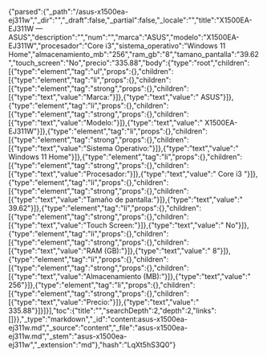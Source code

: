 {"parsed":{"_path":"/asus-x1500ea-ej311w","_dir":"","_draft":false,"_partial":false,"_locale":"","title":"X1500EA-EJ311W — ASUS","description":"","num":"","marca":"ASUS","modelo":"X1500EA-EJ311W","procesador":"Core i3","sistema_operativo":"Windows 11 Home","almacenamiento_mb":"256","ram_gb":"8","tamano_pantalla":"39.62","touch_screen":"No","precio":"335.88","body":{"type":"root","children":[{"type":"element","tag":"ul","props":{},"children":[{"type":"element","tag":"li","props":{},"children":[{"type":"element","tag":"strong","props":{},"children":[{"type":"text","value":"Marca:"}]},{"type":"text","value":" ASUS"}]},{"type":"element","tag":"li","props":{},"children":[{"type":"element","tag":"strong","props":{},"children":[{"type":"text","value":"Modelo:"}]},{"type":"text","value":" X1500EA-EJ311W"}]},{"type":"element","tag":"li","props":{},"children":[{"type":"element","tag":"strong","props":{},"children":[{"type":"text","value":"Sistema Operativo:"}]},{"type":"text","value":" Windows 11 Home"}]},{"type":"element","tag":"li","props":{},"children":[{"type":"element","tag":"strong","props":{},"children":[{"type":"text","value":"Procesador:"}]},{"type":"text","value":" Core i3 "}]},{"type":"element","tag":"li","props":{},"children":[{"type":"element","tag":"strong","props":{},"children":[{"type":"text","value":"Tamaño de pantalla:"}]},{"type":"text","value":" 39.62"}]},{"type":"element","tag":"li","props":{},"children":[{"type":"element","tag":"strong","props":{},"children":[{"type":"text","value":"Touch Screen:"}]},{"type":"text","value":" No"}]},{"type":"element","tag":"li","props":{},"children":[{"type":"element","tag":"strong","props":{},"children":[{"type":"text","value":"RAM (GB):"}]},{"type":"text","value":" 8"}]},{"type":"element","tag":"li","props":{},"children":[{"type":"element","tag":"strong","props":{},"children":[{"type":"text","value":"Almacenamiento (MB):"}]},{"type":"text","value":" 256"}]},{"type":"element","tag":"li","props":{},"children":[{"type":"element","tag":"strong","props":{},"children":[{"type":"text","value":"Precio:"}]},{"type":"text","value":" 335.88"}]}]}],"toc":{"title":"","searchDepth":2,"depth":2,"links":[]}},"_type":"markdown","_id":"content:asus-x1500ea-ej311w.md","_source":"content","_file":"asus-x1500ea-ej311w.md","_stem":"asus-x1500ea-ej311w","_extension":"md"},"hash":"LqXt5hS3Q0"}